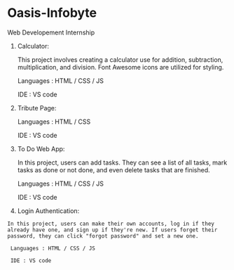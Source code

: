 # Oasis-Infobyte

Web Developement Internship


1. Calculator:

   This project involves creating a calculator use for addition, subtraction, multiplication, and division. Font Awesome icons are utilized for styling.

   Languages : HTML / CSS / JS

   IDE : VS code


3. Tribute Page:

   Languages : HTML / CSS 

   IDE : VS code


5. To Do Web App:

    In this project, users can add tasks. They can see a list of all tasks, mark tasks as done or not done, and even delete tasks that are finished.

   Languages : HTML / CSS / JS

   IDE : VS code

  
  7. Login Authentication:
   
    In this project, users can make their own accounts, log in if they already have one, and sign up if they're new. If users forget their password, they can click "forgot password" and set a new one.

     Languages : HTML / CSS / JS

     IDE : VS code

